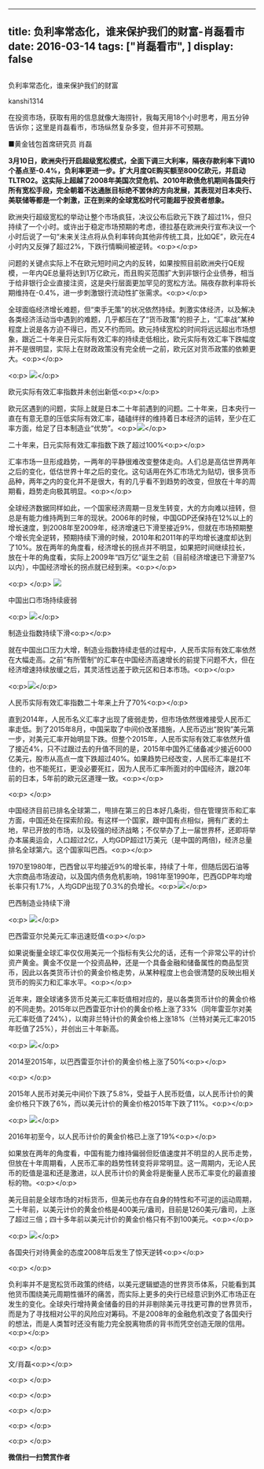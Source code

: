 
---
title:  负利率常态化，谁来保护我们的财富-肖磊看市
date: 2016-03-14
tags: ["肖磊看市", ]
display: false
---


## 



负利率常态化，谁来保护我们的财富




kanshi1314




在投资市场，获取有用的信息就像大海捞针，我每天用18个小时思考，用五分钟告诉你；这里是肖磊看市，市场纵然复杂多变，但并非不可预期。


■黄金钱包首席研究员 肖磊



**3月10日，欧洲央行开启超级宽松模式，全面下调三大利率，隔夜存款利率下调10个基点至-0.4%，负利率更进一步。扩大月度QE购买额至800亿欧元，并启动TLTRO2。这实际上超越了2008年美国次贷危机、2010年欧债危机期间各国央行所有宽松手段，完全朝着不达通胀目标绝不罢休的方向发展，其表现对日本央行、美联储等都是一个刺激，正在到来的全球宽松时代可能超乎投资者想象。**









欧洲央行超级宽松的举动让整个市场疯狂，决议公布后欧元下跌了超过1%，但只持续了一个小时。或许出于稳定市场预期的考虑，德拉基在欧洲央行宣布决议一个小时后说了一句“未来关注点将从负利率转向其他非传统工具，比如QE”，欧元在4小时内又反弹了超过2%，下跌行情瞬间被逆转。<o:p></o:p>

问题的关键点实际上不在欧元短时间之内的反转，如果按照目前欧洲央行QE规模，一年内QE总量将达到1万亿欧元，而且购买范围扩大到非银行企业债券，相当于给非银行企业直接注资，这是央行层面更加罕见的宽松方法。隔夜存款利率将长期维持在-0.4%，进一步刺激银行流动性扩张需求。<o:p></o:p>

全球面临经济增长难题，但“束手无策”的状况依然持续。刺激实体经济，以及解决各类经济活动当中遇到的难题，几乎都压在了“货币政策”的担子上，“汇率战”某种程度上说是各方迫不得已，而又不约而同。欧元持续宽松的时间将远远超出市场想象，跟近二十年来日元实际有效汇率的持续走低相比，欧元实际有效汇率下跌幅度并不是很明显，实际上在财政政策没有完全统一之前，欧元区对货币政策的依赖更大。<o:p></o:p>

<o:p>&nbsp;<img data-s="300,640" data-type="png" src="http://mmbiz.qpic.cn/mmbiz/rIYcHn0KrPQq88jiaNccictEun4DuuoNTOUbadT8ByJiaamKSnEQ3YRKQbic3iaibc6r3DheJEuYiahxuDtjBY477ToMQ/0?wx_fmt=png" data-ratio="0.5629496402877698" data-w=""/></o:p>

欧元实际有效汇率指数并未创出新低<o:p></o:p>



欧元区遇到的问题，实际上就是日本二十年前遇到的问题。二十年来，日本央行一直在有意无意的压低实际有效汇率，磕磕绊绊的维持着日本经济的运转，至少在汇率方面，给足了日本制造业“优势”。<o:p><img data-s="300,640" data-type="png" src="http://mmbiz.qpic.cn/mmbiz/rIYcHn0KrPQq88jiaNccictEun4DuuoNTOQib7J6ZW6ibewibeias1rsSNHFlTS0bdbAhiaPxpWYAalRS6kWAsgKRatmA/0?wx_fmt=png" data-ratio="0.5629496402877698" data-w=""/></o:p>

二十年来，日元实际有效汇率指数下跌了超过100%<o:p></o:p>



汇率市场一旦形成趋势，一两年的平静很难改变整体走向。人们总是高估世界两年之后的变化，低估世界十年之后的变化。这句话用在外汇市场尤为贴切，很多货币品种，两年之内的变化并不是很大，有的几乎看不到趋势的改变，但放在十年的周期看，趋势走向极其明显。<o:p></o:p>

全球经济数据同样如此，一个国家经济周期一旦发生转变，大的方向难以扭转，但总是有能力维持两到三年的现状。2006年的时候，中国GDP还保持在12%以上的增长速度，到2008年至2009年，经济增速已下滑至接近9%，但就在市场预期整个增长完全逆转，预期持续下滑的时候，2010年和2011年的平均增长速度却达到了10%。放在两年的角度看，经济增长的拐点并不明显，如果把时间继续拉长，放在十年的角度看，实际上2009年“四万亿”诞生之前（目前经济增速已下滑至7%以内），中国经济增长的拐点就已经到来。<o:p></o:p>

<o:p>&nbsp;</o:p>&nbsp;<img data-s="300,640" data-type="png" src="http://mmbiz.qpic.cn/mmbiz/rIYcHn0KrPQq88jiaNccictEun4DuuoNTOBlO7BiaLLvstkXyIHB9sJjZNjG5VhWn3MnhMS4N17ibqsjHZGEvqtnIQ/0?wx_fmt=png" data-ratio="0.5611510791366906" data-w="" style="font-family: 宋体; text-align: center; text-indent: 21pt; line-height: 1.6;"/>

中国出口市场持续疲弱

<o:p>&nbsp;<img data-s="300,640" data-type="png" src="http://mmbiz.qpic.cn/mmbiz/rIYcHn0KrPQq88jiaNccictEun4DuuoNTOUmCnwLhS1oT0nickaIunicnnRSuaL5XricX9pSEEyqj8Seib7cpAcicISqQ/0?wx_fmt=png" data-ratio="0.5629496402877698" data-w=""/></o:p>

制造业指数持续下滑<o:p></o:p>



就在中国出口压力大增，制造业指数持续走低的过程中，人民币实际有效汇率依然在大幅走高。之前“有所管制”的汇率在中国经济高速增长的前提下问题不大，但在经济增速持续放缓之后，其灵活性远差于欧元区和日本市场。<o:p></o:p>

<o:p><img data-s="300,640" data-type="png" src="http://mmbiz.qpic.cn/mmbiz/rIYcHn0KrPQq88jiaNccictEun4DuuoNTO9JTP1OR8Z7cCmqF8MQxKmlTzuPgZXmBGX57jc5CEqHDG7v66WoOYng/0?wx_fmt=png" data-ratio="0.5629496402877698" data-w=""/></o:p>

人民币实际有效汇率指数二十年来上升了70%<o:p></o:p>



直到2014年，人民币名义汇率才出现了疲弱走势，但市场依然很难接受人民币汇率走低。到了2015年8月，中国采取了中间价改革措施，人民币迈出“脱钩”美元第一步，对美元汇率开始明显下跌。但整个2015年，人民币实际有效汇率依然升值了接近4%，只不过跟过去的升值不同的是，2015年中国外汇储备减少接近6000亿美元，股市从高点一度下跌超过40%。如果趋势已经改变，人民币汇率是扛不住的，也不能死扛，更没必要死扛，因为人民币汇率所面对的中国经济，跟20年前的日本，5年前的欧元区道理一致。<o:p></o:p>

<o:p>&nbsp;</o:p>





中国经济目前已排名全球第二，甩排在第三的日本好几条街，但在管理货币和汇率方面，中国还处在探索阶段。有这样一个国家，跟中国有点相似，拥有广袤的土地，早已开放的市场，以及较强的经济战略；不仅举办了上一届世界杯，还即将举办本届奥运会，人口超过2亿，人均GDP超过1万美元（是中国的两倍)，经济总量排名全球第六。这个国家叫巴西。<o:p></o:p>

1970至1980年，巴西曾以平均接近9%的增长率，持续了十年，但随后因石油等大宗商品市场波动，以及国内债务危机影响，1981年至1990年，巴西GDP年均增长率只有1.7%，人均GDP出现了0.3%的负增长。<o:p><img data-s="300,640" data-type="png" src="http://mmbiz.qpic.cn/mmbiz/rIYcHn0KrPQq88jiaNccictEun4DuuoNTOFaJOLztubLSD1LAD95HiaVIaAyeyq2hhnDqic3gZjymA28EWCFWRibO2A/0?wx_fmt=png" data-ratio="0.564748201438849" data-w=""/></o:p>

巴西制造业持续下滑

<o:p>&nbsp;<img data-s="300,640" data-type="png" src="http://mmbiz.qpic.cn/mmbiz/rIYcHn0KrPQq88jiaNccictEun4DuuoNTODmCpR2cJR2ggfPEX9BTMBBWh2k7RUSSbeSdkZ5eCH51efL7KbicQ3vQ/0?wx_fmt=png" data-ratio="0.5683453237410072" data-w=""/></o:p>

巴西雷亚尔兑美元汇率迅速贬值<o:p></o:p>



如果说衡量全球汇率仅仅用美元一个指标有失公允的话，还有一个非常公平的计价资产黄金。黄金不仅是一个投资品种，还是一个具备金融和储备属性的商品型货币，因此以各类货币计价的黄金价格走势，从某种程度上也会很清楚的反映出相关货币的购买力和汇率水平。<o:p></o:p>









近年来，跟全球诸多货币兑美元汇率贬值相对应的，是以各类货币计价的黄金价格的不同走势。2015年以巴西雷亚尔计价的黄金价格上涨了33%（同年雷亚尔对美元汇率贬值了24%），以南非兰特计价的黄金价格上涨18%（兰特对美元汇率2015年贬值了25%），并创出三十年新高。&nbsp;

<o:p>&nbsp;<img data-s="300,640" data-type="png" src="http://mmbiz.qpic.cn/mmbiz/rIYcHn0KrPQq88jiaNccictEun4DuuoNTOzNBABIgFDdS7JNicuDvdtqicRRsc2Axr4diaFWc8wiaR2B9Dmuu5zRVVIA/0?wx_fmt=png" data-ratio="0.6215722120658135" data-w="547"/></o:p>

2014至2015年，以巴西雷亚尔计价的黄金价格上涨了50%<o:p></o:p>

<o:p>&nbsp;</o:p>

2015年人民币对美元中间价下跌了5.8%，受益于人民币贬值，以人民币计价的黄金价格只下跌了6%，而以美元计价的黄金价格2015年下跌了11%。<o:p></o:p>

<o:p>&nbsp;<img data-s="300,640" data-type="png" src="http://mmbiz.qpic.cn/mmbiz/rIYcHn0KrPQq88jiaNccictEun4DuuoNTOYCG4mO6c3XBKgeCdFSKlG9JtAExd9gXvQLP2K8sptIHYnx12y6skwg/0?wx_fmt=png" data-ratio="0.564748201438849" data-w=""/></o:p>

2016年初至今，以人民币计价的黄金价格已上涨了19%<o:p></o:p>



如果放在两年的角度看，中国有能力维持偏弱但贬值速度并不明显的人民币走势，但放在十年周期看，人民币汇率的趋势性转变将非常明显。这一周期内，无论人民币的贬值是温和还是激进，以人民币计价的黄金将是衡量人民币汇率变化的最直接标的物。<o:p></o:p>

美元目前是全球市场的对标货币，但美元也存在自身的特性和不可逆的运动周期，二十年前，以美元计价的黄金价格是400美元/盎司，目前是1260美元/盎司，上涨了超过三倍；四十多年前以美元计价的黄金价格只有不到100美元。<o:p></o:p>

<o:p>&nbsp;<img data-s="300,640" data-type="png" src="http://mmbiz.qpic.cn/mmbiz/rIYcHn0KrPQq88jiaNccictEun4DuuoNTOg4gBf22ZPiaVchhenf1XHHscfdrVYAnSyVXRVWRUPDFcZHywXwxHWMA/0?wx_fmt=png" data-ratio="0.5629496402877698" data-w=""/></o:p>

各国央行对待黄金的态度2008年后发生了惊天逆转<o:p></o:p>

<o:p>&nbsp;</o:p>

负利率并不是宽松货币政策的终结，以美元逻辑塑造的世界货币体系，只能看到其他货币围绕美元周期性循环的痛苦，而实际上更多的央行已经意识到外汇市场正在发生的变化。全球央行增持黄金储备的目的并非剔除美元寻找更可靠的世界货币，而是为了寻找相对公平的风险应对筹码。不是2008年的金融危机改变了各国央行的想法，而是人类暂时还没有能力完全脱离物质的背书而凭空创造无限的信用。<o:p></o:p>

<o:p>&nbsp;</o:p>

文/肖磊<o:p></o:p>

<o:p>&nbsp;</o:p>

<o:p>&nbsp;</o:p>

<o:p>&nbsp;</o:p>

<o:p>&nbsp;</o:p>

<o:p>&nbsp;</o:p>




**微信扫一扫赞赏作者**













